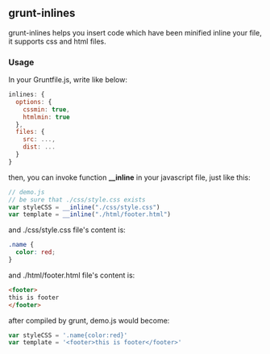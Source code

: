 ## grunt-inlines

grunt-inlines helps you insert code which have been minified inline your file, it supports css and html files.

### Usage

In your Gruntfile.js, write like below: 

```js
inlines: {
  options: {
    cssmin: true,
    htmlmin: true
  },
  files: {
    src: ...,
    dist: ...
  }
}
```

then, you can invoke function **__inline** in your javascript file, just like this:

```js
// demo.js
// be sure that ./css/style.css exists
var styleCSS = __inline("./css/style.css")
var template = __inline("./html/footer.html")
```

and ./css/style.css file's content is:

```css
.name {
  color: red;  
}
```

and ./html/footer.html file's content is:

```html
<footer>
this is footer
</footer>
```

after compiled by grunt, demo.js would become: 

```js
var styleCSS = '.name{color:red}'
var template = '<footer>this is footer</footer>'
```
